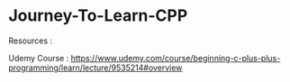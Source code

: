 # Journey-To-Learn-CPP

Resources : 

Udemy Course : https://www.udemy.com/course/beginning-c-plus-plus-programming/learn/lecture/9535214#overview

